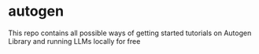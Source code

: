 # autogen
This repo contains all possible ways of getting started tutorials on Autogen Library and running LLMs locally for free
